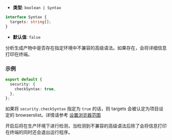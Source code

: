 - **类型**: `boolean | Syntax`

```ts
interface Syntax {
  targets: string[];
}
```

- **默认值**: `false`

分析生成产物中是否存在指定环境中不兼容的高级语法。如果存在，会将详细信息打印在终端。

### 示例

```ts
export default {
  security: {
    checkSyntax: true,
  },
};
```

如果将 `security.checkSyntax` 指定为 `true` 的话，则 targets 会被认定为项目设定的 browserslist。详情请参考 [设置浏览器范围](http://edenx.bytedance.net/builder/zh/guide/advanced/browserslist.html)

开启后将在生产环境下进行检测，当检测到不兼容的高级语法后除了会将信息打印在终端的同时还会退出运行程序。
